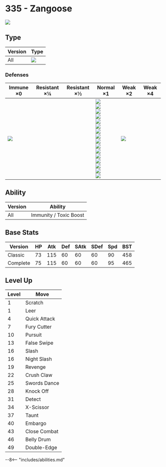 # 335 - Zangoose
![][335]

## Type

Version | Type
---     | ---
All     | ![][normal]

### Defenses

Immune ×0      | Resistant ×¼ | Resistant ×½ | Normal ×1                                                                                                                                                                                                                           | Weak ×2           | Weak ×4
---            | ---          | ---          | ---                                                                                                                                                                                                                                 | ---               | ---
![][ghost]<br> | &nbsp;       | &nbsp;       | ![][normal]<br>![][flying]<br>![][poison]<br>![][ground]<br>![][rock]<br>![][bug]<br>![][steel]<br>![][fire]<br>![][water]<br>![][grass]<br>![][electric]<br>![][psychic]<br>![][ice]<br>![][dragon]<br>![][dark]<br>![][fairy]<br> | ![][fighting]<br> | &nbsp;

## Ability

Version | Ability
---     | ---
All     | Immunity / Toxic Boost

## Base Stats

Version  | HP  | Atk | Def | SAtk | SDef | Spd | BST
---      | --- | --- | --- | ---  | ---  | --- | ---
Classic  | 73  | 115 | 60  | 60   | 60   | 90  | 458
Complete | 75  | 115 | 60  | 60   | 60   | 95  | 465

## Level Up

Level | Move
---   | ---
1     | Scratch
1     | Leer
4     | Quick Attack
7     | Fury Cutter
10    | Pursuit
13    | False Swipe
16    | Slash
16    | Night Slash
19    | Revenge
22    | Crush Claw
25    | Swords Dance
28    | Knock Off
31    | Detect
34    | X-Scissor
37    | Taunt
40    | Embargo
43    | Close Combat
46    | Belly Drum
49    | Double-Edge


--8<-- "includes/abilities.md"

[335]: ../img/pokemon/335.png
[normal]: ../img/types/normal.png
[fire]: ../img/types/fire.png
[fighting]: ../img/types/fighting.png
[water]: ../img/types/water.png
[flying]: ../img/types/flying.png
[grass]: ../img/types/grass.png
[poison]: ../img/types/poison.png
[electric]: ../img/types/electric.png
[ground]: ../img/types/ground.png
[psychic]: ../img/types/psychic.png
[rock]: ../img/types/rock.png
[ice]: ../img/types/ice.png
[bug]: ../img/types/bug.png
[dragon]: ../img/types/dragon.png
[ghost]: ../img/types/ghost.png
[dark]: ../img/types/dark.png
[steel]: ../img/types/steel.png
[fairy]: ../img/types/fairy.png
